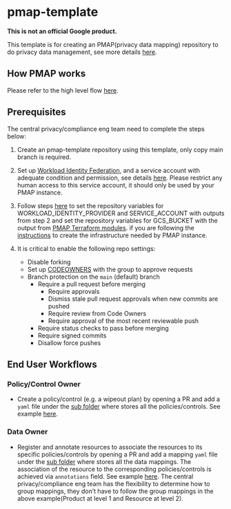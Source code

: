 # pmap-template

**This is not an official Google product.**

This template is for creating an PMAP(privacy data mapping) repository to do
privacy data management, see more details
[here](https://github.com/abcxyz/pmap#background).

## How PMAP works

Please refer to the high level flow
[here](https://github.com/abcxyz/pmap#architecture).

## Prerequisites

The central privacy/compliance eng team need to complete the steps below:

1.  Create an pmap-template repository using this template, only copy main
    branch is required.

2.  Set up
    [Workload Identity Federation](https://cloud.google.com/iam/docs/workload-identity-federation),
    and a service account with adequate condition and permission, see details
    [here](https://github.com/abcxyz/pmap#workload-identity-federation). Please
    restrict any human access to this service account, it should only be used by
    your PMAP instance.

3.  Follow steps
    [here](https://docs.github.com/en/actions/learn-github-actions/variables#creating-configuration-variables-for-a-repository)
    to set the repository variables for WORKLOAD_IDENTITY_PROVIDER and
    SERVICE_ACCOUNT with outputs from step 2 and set the repository variables
    for GCS_BUCKET with the output from
    [PMAP Terraform modules](https://github.com/abcxyz/pmap/blob/b1105ccaa211a3f0bba7c25edbe0f794dc92d54f/terraform/e2e/outputs.tf#L55).
    if you are following the
    [instructions](https://github.com/abcxyz/pmap#infrastructure-for-pmap) to
    create the infrastructure needed by PMAP instance.

4.  It is critical to enable the following repo settings:

    -   Disable forking
    -   Set up
        [CODEOWNERS](https://docs.github.com/en/repositories/managing-your-repositorys-settings-and-features/customizing-your-repository/about-code-owners)
        with the group to approve requests
    -   Branch protection on the `main` (default) branch
        -   Require a pull request before merging
            -   Require approvals
            -   Dismiss stale pull request approvals when new commits are pushed
            -   Require review from Code Owners
            -   Require approval of the most recent reviewable push
        -   Require status checks to pass before merging
        -   Require signed commits
        -   Disallow force pushes

## End User Workflows

### Policy/Control Owner

*   Create a policy/control (e.g. a wipeout plan) by opening a PR and add a
    `yaml` file under the [sub folder](./example_org/policy) where stores all
    the policies/controls. See example
    [here](./example_org/policy/wipeout/default.yaml).

### Data Owner

*   Register and annotate resources to associate the resources to its specific
    policies/controls by opening a PR and add a mapping `yaml` file under the
    [sub folder](\(./example_org/policy\)) where stores all the data mappings.
    The association of the resource to the corresponding policies/controls is
    achieved via `annotations` field. See example
    [here](./example_org/mapping/product_x/gcs_bucket.yaml). The central
    privacy/compliance eng team has the flexibility to determine how to group
    mappings, they don’t have to follow the group mappings in the above
    example(Product at level 1 and Resource at level 2).
